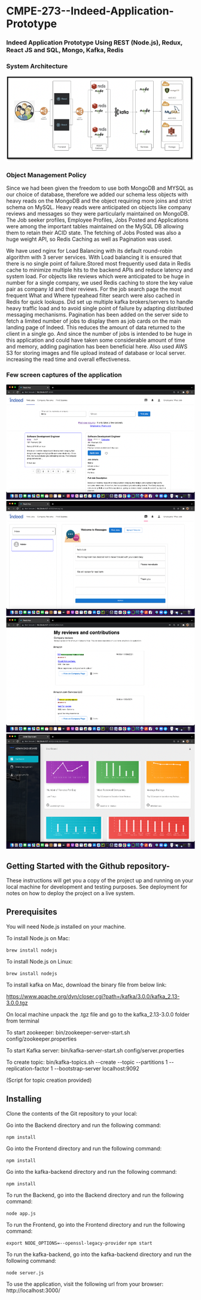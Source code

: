 # CMPE-273--Indeed-Application-Prototype

### Indeed Application Prototype Using REST (Node.js), Redux, React JS and SQL, Mongo, Kafka, Redis

### System Architecture
<img src="https://github.com/Archita22ind/Indeed-Application-Prototype-MERN/blob/main/images/SystemArchitecture.png">

### Object Management Policy

Since we had been given the freedom to use both MongoDB and MYSQL as our choice of database, therefore we added our schema less objects with heavy reads on the MongoDB and the object requiring more joins and strict schema on MySQL. Heavy reads were anticipated on objects like company reviews and messages so they were particularly maintained on MongoDB. The Job seeker profiles, Employee Profiles, Jobs Posted and Applications were among the important tables maintained on the MySQL DB allowing them to retain their ACID state. The fetching of Jobs Posted was also a huge weight API, so Redis Caching as well as Pagination was used.

We have used nginx for Load Balancing with its default round-robin algorithm with 3 server services. With Load balancing it is ensured that there is no single point of failure.Stored most frequently used data in Redis cache to minimize multiple hits to the backend APIs and reduce latency and system load. For objects like reviews which were anticipated to be huge in number for a single company, we used Redis caching to store the key value pair as company Id and their reviews. For the job search page the most frequent  What and Where typeahead filter search were also cached in Redis for quick lookups. Did set up multiple kafka brokers/servers to handle heavy traffic load and to avoid single point of failure by adapting distributed messaging mechanisms. Pagination has been added on the server side to fetch a limited number of jobs to display them as job cards on the main landing page of Indeed. This reduces the amount of data returned to the client in a single go. And since the number of jobs is intended to be huge in this application and could have taken some considerable amount of time and memory, adding pagination has been beneficial here. Also used AWS S3 for storing images and file upload instead of database or local server. increasing the read time and overall effectiveness.

          
### Few screen captures of the application

<img src="https://github.com/Archita22ind/Indeed-Application-Prototype-MERN/blob/main/images/applicationScreenshot1.png">

<img src="https://github.com/Archita22ind/Indeed-Application-Prototype-MERN/blob/main/images/applicationScreenshot2.png">

<img src="https://github.com/Archita22ind/Indeed-Application-Prototype-MERN/blob/main/images/applicationScreenshot3.png">

<img src="https://github.com/Archita22ind/Indeed-Application-Prototype-MERN/blob/main/images/applicationScreenshot4.png">

## Getting Started with the Github repository-

These instructions will get you a copy of the project up and running on your local machine for development and testing purposes. See deployment for notes on how to deploy the project on a live system.

## Prerequisites

You will need Node.js installed on your machine.

To install Node.js on Mac:

`brew install nodejs`

To install Node.js on Linux:

`brew install nodejs`

To install kafka on Mac, download the binary file from below link:

https://www.apache.org/dyn/closer.cgi?path=/kafka/3.0.0/kafka_2.13-3.0.0.tgz

On local machine unpack the .tgz file and go to the kafka_2.13-3.0.0 folder from terminal

To start zookeeper:
bin/zookeeper-server-start.sh config/zookeeper.properties

To start Kafka server:
bin/kafka-server-start.sh config/server.properties

To create topic:
bin/kafka-topics.sh --create --topic <topicname> --partitions 1 --replication-factor 1 --bootstrap-server localhost:9092

(Script for topic creation provided)

## Installing

Clone the contents of the Git repository to your local:

Go into the Backend directory and run the following command:

`npm install`

Go into the Frontend directory and run the following command:

`npm install`

Go into the kafka-backend directory and run the following command:

`npm install`

To run the Backend, go into the Backend directory and run the following command:

`node app.js`

To run the Frontend, go into the Frontend directory and run the following command:

`export NODE_OPTIONS=--openssl-legacy-provider`
`npm start`

To run the kafka-backend, go into the kafka-backend directory and run the following command:

`node server.js`

To use the application, visit the following url from your browser: http://localhost:3000/
